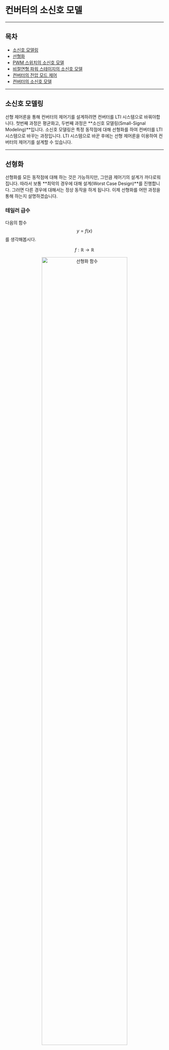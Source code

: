 컨버터의 소신호 모델
=

---

## 목차
- [소신호 모델링](#소신호-모델링)
- [선형화](#선형화)
- [PWM 스위치의 소신호 모델](#pwm-스위치의-소신호-모델)
- [비절연형 파워 스테이지의 소신호 모델](#비절연형-파워-스테이지의-소신호-모델)
- [컨버터의 전압 모드 제어](#컨버터의-전압-모드-제어)
- [컨버터의 소신호 모델](#converter-ss-model)

---

## 소신호 모델링

선형 제어론을 통해 컨버터의 제어기를 설계하려면 컨버터를 LTI 시스템으로 바꿔야합니다.
첫번째 과정은 평균화고, 두번째 과정은 **소신호 모델링(Small-Signal Modeling)**입니다.
소신호 모델링은 특정 동작점에 대해 선형화를 하여 컨버터를 LTI 시스템으로 바꾸는 과정입니다.
LTI 시스템으로 바꾼 후에는 선형 제어론을 이용하여 컨버터의 제어기를 설계할 수 있습니다.

---

## 선형화

선형화를 모든 동작점에 대해 하는 것은 가능하지만, 그만큼 제어기의 설계가 까다로워집니다.
따라서 보통 **최악의 경우에 대해 설계(Worst Case Design)**를 진행합니다.
그러면 다른 경우에 대해서는 정상 동작을 하게 됩니다.
이제 선형화를 어떤 과정을 통해 하는지 설명하겠습니다.

### 테일러 급수

다음의 함수 $$y=f(x)$$를 생각해봅시다.

$$
f:\mathbb{R}\rightarrow\mathbb{R}
$$

<figure style="text-align: center;">
  <img src="./PEFigure/선형화 함수.png" alt="선형화 함수" width="80%"/>
  <figcaption style="text-align: center; margin-top: 8px; font-size: 0.9em; color: #555;">
    (그림. 함수 \(y=f(x)\))
  </figcaption>
</figure>

그리고 다음과 같이 동작점 $$\left(X,f(X)\right)$$에서 소신호 $$\hat{x}$$를 가했다고 해봅시다.

$$
x=X+\hat{x}
$$

<figure style="text-align: center;">
  <img src="./PEFigure/소신호 근사.png" alt="소신호 근사" width="80%"/>
  <figcaption style="text-align: center; margin-top: 8px; font-size: 0.9em; color: #555;">
    (그림. 함수의 선형 근사)
  </figcaption>
</figure>

여기서 소신호는 $$1$$에 비해 매우 작다고 가정합니다.
이때 함수 $$f$$의 테일러 전개는 다음과 같습니다.

$$
	\begin{align*}
		f(x)&=f(X+\hat{x})\\
		&=\frac{1}{0!}f(X)+\frac{1}{1!}\frac{df}{dx}\Big\vert_{x=X}\left(x-X\right)+\frac{1}{2!}\frac{d^2f}{dx^2}\Big\vert_{x=X}\left(x-X\right)+\cdots\\
		&=f(X)+\frac{df}{dx}\Big\vert_{x=X}\left(x-X\right)+\frac{1}{2}\frac{d^2f}{dx^2}\Big\vert_{x=X}\left(x-X\right)+\cdots\\
		&=f(X)+\frac{df}{dx}\Big\vert_{x=X}\hat{x}+\frac{1}{2}\frac{d^2f}{dx^2}\Big\vert_{x=X}\hat{x}+\cdots
		\end{align*}
$$

출력 신호를 $$y=Y+\hat{y}$$와 같이 표현하면 다음과 같습니다.

$$
Y+\hat{y}=f(X)+\frac{df}{dx}\Big\vert_{x=X}\hat{x}+\frac{1}{2}\frac{d^2f}{dx^2}\Big\vert_{x=X}\hat{x}+\cdots
$$

여기서 $$Y,f(X)$$는 dc 항이고, $$2$$차 이상의 항은 매우 작아서 무시할 수 있습니다.
따라서 **소신호 모델(Small-Signal Model)**에 대한 식은 다음과 같습니다.

$$
\begin{align*}
		&\hat{y}=\frac{df}{dx}\Big\vert_{x=X}\hat{x}\\
		&\frac{\hat{y}}{\hat{x}}=\frac{df}{dx}\Big\vert_{x=X}
		\end{align*}
$$

혹은 **소신호 이득(Small-Signal Gain)**이라고 합니다.

---

## PWM 스위치의 소신호 모델

PWM 스위치의 평균화 모델을 떠올려 봅시다.

<figure style="text-align: center;">
  <img src="./PEFigure/평균화 스위치.png" alt="PWM 스위치의 평균화 모델" width="80%"/>
  <figcaption style="text-align: center; margin-top: 8px; font-size: 0.9em; color: #555;">
    (그림. PWM 스위치의 평균화 모델)
  </figcaption>
</figure>

$$
\begin{cases}
			\overline{v}_{cp}(t)=\overline{v}_{ap}(t)d(t)\\
			\overline{i}_{a}(t)=\overline{i}_{c}(t)d(t)
		\end{cases}
$$

각 변수를 동작점(dc)과 소신호로 표현하면 다음과 같습니다.

$$
\begin{cases}
			\overline{v}_{ap}=V_{ap}+\hat{v}_{ap}\\
			\overline{v}_{cp}=V_{cp}+\hat{v}_{cp}\\
			\overline{i}_{a}=I_{a}+\hat{i}_{a}\\
			\overline{i}_{c}=I_{c}+\hat{i}_{c}\\
   \overline{d}=D+\hat{d}
		\end{cases}
$$

이 식을 평균화 모델 표현식에 대입하면 다음과 같습니다.

$$
\begin{cases}
			V_{cp}+\hat{v}_{cp}=\left(V_{ap}+\hat{v}_{ap}\right)\left(D+\hat{d}\right)\\
			I_{a}+\hat{i}_{a}=\left(I_{c}+\hat{i}_{c}\right)\left(D+\hat{d}\right)
		\end{cases}
$$

식을 전개하면 다음과 같습니다.

$$
\begin{cases}
			V_{cp}+\hat{v}_{cp}=V_{ap}D+V_{ap}\hat{d}+\hat{v}_{ap}D+\hat{v}_{ap}\hat{d}\\
			I_a+\hat{i}_a=I_cD+I_c\hat{d}+\hat{i}_cD+\hat{i}_c\hat{d}
		\end{cases}
$$

동작점끼리 곱해진 항은 dc 항이고, 소신호끼리 곱해진 항은 2차항으로 매우 작아서 무시할 수 있습니다.
따라서 PWM 스위치의 소신호 표현은 다음과 같습니다.

$$
\begin{cases}
			\hat{v}_{cp}=V_{ap}\hat{d}+\hat{v}_{ap}D\\
			\hat{i}_a=I_c\hat{d}+\hat{i}_cD
		\end{cases}
$$

이 관계식을 살펴보면 소신호 전압과 전류는 턴 비가 $$1:D$$인 이상 변압기로 모델링할 수 있습니다.
소신호 듀티의 경우는 동작점과의 곱으로 나타납니다.
이는 종속 전압원과 종속 전류원으로 모델링할 수 있습니다.
PWM 스위치의 소신호 모델은 다음과 같습니다.

<figure style="text-align: center;">
  <img src="./PEFigure/소신호 스위치.png" alt="PWM 스위치의 소신호 모델" width="80%"/>
  <figcaption style="text-align: center; margin-top: 8px; font-size: 0.9em; color: #555;">
    (그림. PWM 스위치의 소신호 모델)
  </figcaption>
</figure>

---

## 비절연형 파워 스테이지의 소신호 모델

자세한 내용은 각 문서 참고 바랍니다.
- [벅 컨버터]
- [부스트 컨버터]
- [벅-부스트 컨버터]

### 벅 컨버터

벅 파워 스테이지의 소신호 모델은 다음과 같습니다.

### 부스트 컨버터

부스트 파워 스테이지의 소신호 모델은 다음과 같습니다.

### 벅-부스트 컨버터

벅-부스트 파워 스테이지의 소신호 모델은 다음과 같습니다.

---

## 컨버터의 전압 모드 제어

지금까지 봐온 소신호 모델은 파워 스테이지에 대한 내용이었습니다.
이제 피드백 회로가 있는 전체 컨버터에 대해 설명하겠습니다.
다음은 가장 기본적인 **전압 모드 제어(Voltage Mode Control)**를 이용한 컨버터입니다.

<figure style="text-align: center;">
  <img src="./PEFigure/VMC 기본.png" alt="VMC 기본" width="100%"/>
  <figcaption style="text-align: center; margin-top: 8px; font-size: 0.9em; color: #555;">
    (그림. 컨버터의 전압 모드 제어 회로)
  </figcaption>
</figure>

회로를 보면 알 수 있듯이 출력 전압에 대한 정보를 받아서 다시 파워 스테이지에 수정된 값을 전송하는 구조입니다.
전압에 대한 정보만을 이용하기 때문에 전압 모드 제어라고 합니다.
제어 회로는 다음과 같이 전압 피드백 회로와 PWM 블록으로 구성됩니다.
각 부분에 대해 설명하겠습니다.

### 출력 전압 제어

먼저 전압 피드백 회로를 살펴봅시다.

<figure style="text-align: center;">
  <img src="./PEFigure/VMC 파트.png" alt="VMC 파트" width="100%"/>
  <figcaption style="text-align: center; margin-top: 8px; font-size: 0.9em; color: #555;">
    (그림. 컨버터의 전압 피드백 회로 및 PWM 블록)
  </figcaption>
</figure>

Op-Amp의 두 단자는 가상 단락되어 있으므로 반전 단자에서 KCL을 적용하면 다음과 같습니다.

$$
\frac{V_{ref}-v_{ctrl}}{Z_2}+\frac{V_{ref}-v_o}{Z_1}+\frac{V_{ref}}{R_x}=0
$$

이 식은 다음과 같이 정리할 수 있습니다.

$$
V_{ref}-v_{ctrl}=\frac{Z_2}{Z_1}\left(v_o-V_{ref}\left(1+\frac{Z_1}{R_x}\right)\right)
$$

전압 제어가 완료되면 정상 상태로 진입합니다.
정상 상태에서는 시간에 의존하는 항이 $$0$$이 되고, dc 항만 남으므로 $$s=j0$$을 통해 계산합니다.
제어가 완료됐다는 것은 우변의 괄호 안에 있는 식이 다음과 같이 $$0$$이 됐다는 의미입니다.

$$
V_o-V_{ref}\left(1+\frac{\left\vert Z_1(j0)\right\vert}{R_x}\right)=0
$$

하지만 좌변은 $$0$$이 아닌 상수입니다.
따라서 우변의 괄호 앞에 있는 계수의 크기가 정상 상태에서 무한대로 발산해야 합니다.

$$
\left\vert\frac{Z_2(j0)}{Z_1(j0)}\right\vert\rightarrow\infty
$$

따라서 정상 상태에서 출력 전압은 다음과 같습니다.

$$
V_o=V_{ref}\left(1+\frac{\left\vert Z_1(j0)\right\vert}{R_x}\right)
$$

출력 전압이 $$Z_1,R_x$$에 의존하는 것을 알 수 있습니다.
여기서 제어기를 설계할 때 기억해야 할 세 가지를 알 수 있습니다.

1. 정상 상태에서 $$Z_1$$은 유한한 크기를 가져야 함.
2. 정상 상태에서 $$Z_2$$는 무한대로 발산해야 함.
3. $$R_x$$를 적당히 조절해서 출력 전압을 제어해야 함.

### 전압 피드백 보상기

앞서 언급했던 사항들을 어떻게 이용해야 하는지 설명하겠습니다.
제어기를 설계하려면 주파수 영역에서 설계를 해야 합니다.
따라서 ac 관점에서 회로를 다시 볼 필요가 있습니다.
ac 관점에서는 dc 값만 가지는 $$V_{ref}$$가 $$0$$이고, 가상 단락으로 인해 $$R_x$$의 양단의 전위가 $$0$$으로 같습니다.
따라서 Op-Amp의 반전 단자에서 KCL을 적용하면 다음과 같습니다.

$$
\frac{-v_{ctrl}}{Z_2}+\frac{-v_o}{Z_1}=0
$$

식을 정리하면 다음과 같습니다.

$$
\begin{align*}
		&\frac{v_{ctrl}}{v_o}=-\frac{Z_2}{Z_1}=-F_v\\
		&\rightarrow F_v=\frac{Z_2}{Z_1}
	\end{align*}
$$

$$F_v$$가 바로 **전압 피드백 보상기(Voltage Feedback Compensator)**의 전달 함수를 나타냅니다.
이 피드백 보상기는 $$R_x$$에 의존하지 않습니다.
이 피드백 보상기를 설계할 때는 앞서 언급한 사항들을 고려해야 합니다.

1. 정상 상태에서 $$Z_1$$은 유한한 크기를 가져야 함.
2. 정상 상태에서 $$Z_2$$는 무한대로 발산해야 함.


### PWM 블록의 소신호 모델

다음으로 PWM 블록을 소신호 모델링해봅시다.

<figure style="text-align: center;">
  <img src="./PEFigure/VMC 파트.png" alt="VMC 파트" width="100%"/>
  <figcaption style="text-align: center; margin-top: 8px; font-size: 0.9em; color: #555;">
    (그림. 컨버터의 전압 피드백 회로 및 PWM 블록)
  </figcaption>
</figure>

PWM은 기본적으로 다음과 같이 제어 전압$$(v_{ctrl})$$과 기준 신호$$(v_{ramp})$$를 비교하는 방식으로 듀티 비를 결정합니다.

$$
q(t)=\begin{cases}
			1\ \ \ \text{for }v_{ctrl}>v_{ramp}\\
			0\ \ \ \text{for }v_{ctrl}<v_{ramp}
		\end{cases}
$$

듀티 비는 다음과 같이 결정됩니다.

$$
\begin{align*}
		&d_kT_s:T_s=v_{ctrl}(t_k):V_m\\
		&\rightarrow d_k=\frac{v_{ctrl}(t_k)}{V_m}
	\end{align*}
$$

제어 전압이 스위칭 주기에 비해 매우 천천히 변화한다고 가정하면 다음과 같이 쓸 수 있습니다.

$$
d(t)=\frac{v_{ctrl}}{V_m}
$$

평균화를 하면 다음과 같습니다.

$$
\overline{d}(t)=\frac{\overline{v}_{ctrl}}{V_m}
$$

선형화를 하면 다음과 같습니다.

$$
D+\hat{d}=\frac{V_{ctrl}+\hat{v}_{ctrl}}{V_m}
$$

소신호 표현식은 다음과 같습니다.

$$
\hat{d}=\frac{hat{v}_{ctrl}}{V_m}
$$

전압 피드백 보상기는 $$v_{ctrl}$$를 출력합니다.
PWM 블록은 듀티 정보를 출력하므로 다음의 전달 함수를 구해야 합니다.

$$
F_m=\frac{\hat{d}}{hat{v}_{ctrl}}
$$

이는 소신호 표현식을 통해 다음과 같이 구할 수 있습니다.

$$
F_m=\frac{1}{V_m}
$$

이 전달 함수를 **PWM 이득(PWM Gain)**이라고 합니다.

---
<h2 id="converter-ss-model">컨버터의 소신호 모델</h2>

파워 스테이지, 전압 피드백 보상기, PWM 블록까지 모두 소신호 모델링을 마쳤습니다.
전체 시스템을 다음과 같이 나타낼 수 있습니다.

(SMPS)

블록 다이어그램으로 나타내면 다음과 같습니다.

(BD)

---

## 같이 보기

- [컨버터 모델링]()
- [컨버터의 평균화 모델]()
- [컨버터의 전달 함수]()
